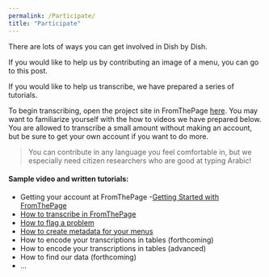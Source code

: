 ```yaml
---
permalink: /Participate/
title: "Participate"
---
```


There are lots of ways you can get involved in Dish by Dish. 

If you would like to help us by contributing an image of a menu, you can go to this post. 

If you would like to help us transcribe, we have prepared a series of tutorials. 

To begin transcribing, open the project site in FromThePage [here](https://fromthepage.com/menus). You may want to familiarize yourself with the how to videos we have prepared below. You are allowed to transcribe a small amount without making an account, but be sure to get your own account if you want to do more. 

> You can contribute in any language you feel comfortable in, but we especially need citizen researchers who are good at typing Arabic! 


#### Sample video and written tutorials:

- Getting your account at FromThePage
-[Getting Started with FromThePage](https://www.youtube.com/watch?v=UcNXSY0q9uE)
- [How to transcribe in FromThePage](https://drive.google.com/file/d/1dY1Zzj5VElVtWYwu0vPX8ome4lkpzELv/view?usp=sharing)
- [How to flag a problem](https://drive.google.com/file/d/1qMn_s4RdbEm-FRUQIaxI2vEsiqjI8sLS/view?usp=sharing)
- [How to create metadata for your menus](https://drive.google.com/file/d/1m5h-3qtQ-EJZeHuYc71DYudMj53GRMq1/view?usp=sharing)
- How to encode your transcriptions in tables (forthcoming)
- How to encode your transcriptions in tables (advanced)
- How to find our data (forthcoming)
- ... 